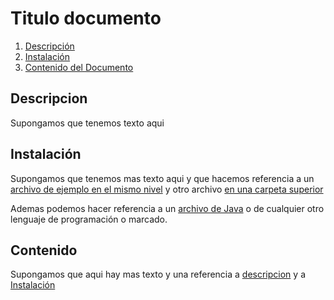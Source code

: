 # Titulo documento

1. [Descripción](#descripcion)
2. [Instalación](#instalacion)
3. [Contenido del Documento](#contenido-del-documento)

## Descripcion

Supongamos que tenemos texto aqui

<a name="instalacion"></a>

## Instalación

Supongamos que tenemos mas texto aqui y que hacemos referencia a un [archivo de ejemplo en el mismo nivel](./DireccionamientoMD.md) y otro archivo [en una carpeta superior](./Ejemplos/ArchivoEjemploMarkdown.md#listas)

Ademas podemos hacer referencia a un [archivo de Java](./Java/EjemploJava.java) o de cualquier otro lenguaje de programación o marcado. 
## Contenido

Supongamos que aqui hay mas texto y una referencia a [descripcion](#Descripcion) y a [Instalación](#instalacion)